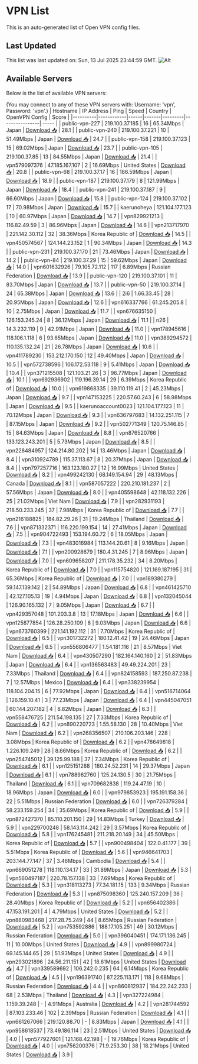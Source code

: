 # VPN List

This is an auto-generated list of Open VPN config files.

## Last Updated

This list was last updated on: Sun, 13 Jul 2025 23:44:59 GMT.
![Alt](https://repobeats.axiom.co/api/embed/186b98318ef1479477931607c1ad7d823f12451f.svg "Repobeats analytics image")

## Available Servers

Below is the list of available VPN servers:

(You may connect to any of these VPN servers with: Username: 'vpn', Password: 'vpn'.)
| Hostname | IP Address | Ping | Speed | Country | OpenVPN Config | Score |
|----------|------------|------|-------|---------|----------------| ----- |
| public-vpn-227 | 219.100.37.185 | 16 | 65.34Mbps | Japan | [Download 📥](./configs/server_0_JP.ovpn) | 28.1 |
| public-vpn-240 | 219.100.37.221 | 10 | 51.49Mbps | Japan | [Download 📥](./configs/server_1_JP.ovpn) | 24.7 |
| public-vpn-158 | 219.100.37.123 | 15 | 69.02Mbps | Japan | [Download 📥](./configs/server_2_JP.ovpn) | 23.7 |
| public-vpn-105 | 219.100.37.85 | 13 | 84.55Mbps | Japan | [Download 📥](./configs/server_3_JP.ovpn) | 21.4 |
| vpn579097376 | 47.185.167.107 | 2 | 16.69Mbps | United States | [Download 📥](./configs/server_4_US.ovpn) | 20.8 |
| public-vpn-68 | 219.100.37.17 | 16 | 186.59Mbps | Japan | [Download 📥](./configs/server_5_JP.ovpn) | 18.9 |
| public-vpn-187 | 219.100.37.179 | 8 | 121.99Mbps | Japan | [Download 📥](./configs/server_6_JP.ovpn) | 18.4 |
| public-vpn-241 | 219.100.37.187 | 9 | 66.60Mbps | Japan | [Download 📥](./configs/server_7_JP.ovpn) | 15.8 |
| public-vpn-124 | 219.100.37.102 | 17 | 70.98Mbps | Japan | [Download 📥](./configs/server_8_JP.ovpn) | 15.7 |
| kaerunoheya | 121.104.177.123 | 10 | 60.97Mbps | Japan | [Download 📥](./configs/server_9_JP.ovpn) | 14.7 |
| vpn829921213 | 116.82.49.59 | 3 | 86.96Mbps | Japan | [Download 📥](./configs/server_10_JP.ovpn) | 14.6 |
| vpn213717970 | 221.142.30.112 | 32 | 38.36Mbps | Korea Republic of | [Download 📥](./configs/server_11_KR.ovpn) | 14.5 |
| vpn450574567 | 124.144.23.152 | 1 | 90.34Mbps | Japan | [Download 📥](./configs/server_12_JP.ovpn) | 14.3 |
| public-vpn-231 | 219.100.37.170 | 21 | 73.46Mbps | Japan | [Download 📥](./configs/server_13_JP.ovpn) | 14.2 |
| public-vpn-84 | 219.100.37.29 | 15 | 59.62Mbps | Japan | [Download 📥](./configs/server_14_JP.ovpn) | 14.0 |
| vpn601632926 | 79.105.72.112 | 117 | 6.89Mbps | Russian Federation | [Download 📥](./configs/server_15_RU.ovpn) | 13.9 |
| public-vpn-120 | 219.100.37.101 | 11 | 83.70Mbps | Japan | [Download 📥](./configs/server_16_JP.ovpn) | 13.7 |
| public-vpn-50 | 219.100.37.14 | 24 | 65.38Mbps | Japan | [Download 📥](./configs/server_17_JP.ovpn) | 13.6 |
| 2i6 | 1.66.33.45 | 28 | 20.95Mbps | Japan | [Download 📥](./configs/server_18_JP.ovpn) | 12.6 |
| vpn616337766 | 61.245.205.8 | 10 | 2.75Mbps | Japan | [Download 📥](./configs/server_19_JP.ovpn) | 11.7 |
| vpn676635150 | 126.153.245.24 | 8 | 36.12Mbps | Japan | [Download 📥](./configs/server_20_JP.ovpn) | 11.1 |
| n26 | 14.3.232.119 | 9 | 42.91Mbps | Japan | [Download 📥](./configs/server_21_JP.ovpn) | 11.0 |
| vpn178945616 | 118.106.1.118 | 6 | 93.65Mbps | Japan | [Download 📥](./configs/server_22_JP.ovpn) | 11.0 |
| vpn389294572 | 110.135.132.24 | 21 | 26.78Mbps | Japan | [Download 📥](./configs/server_23_JP.ovpn) | 10.6 |
| vpn411789230 | 153.212.170.150 | 12 | 49.40Mbps | Japan | [Download 📥](./configs/server_24_JP.ovpn) | 10.5 |
| vpn572738596 | 106.172.53.118 | 9 | 5.41Mbps | Japan | [Download 📥](./configs/server_25_JP.ovpn) | 10.4 |
| vpn371215508 | 121.103.21.26 | 3 | 96.77Mbps | Japan | [Download 📥](./configs/server_26_JP.ovpn) | 10.1 |
| vpn692936902 | 119.196.39.14 | 29 | 6.39Mbps | Korea Republic of | [Download 📥](./configs/server_27_KR.ovpn) | 10.0 |
| vpn619868335 | 39.110.119.41 | 2 | 45.23Mbps | Japan | [Download 📥](./configs/server_28_JP.ovpn) | 9.7 |
| vpn147153225 | 220.57.60.243 | 6 | 58.98Mbps | Japan | [Download 📥](./configs/server_29_JP.ovpn) | 9.5 |
| kaerunoaccount0023 | 121.104.177.123 | 11 | 70.12Mbps | Japan | [Download 📥](./configs/server_30_JP.ovpn) | 9.3 |
| vpn636797683 | 14.132.251.115 | 7 | 87.15Mbps | Japan | [Download 📥](./configs/server_31_JP.ovpn) | 9.2 |
| vpn502771349 | 120.75.146.85 | 15 | 84.63Mbps | Japan | [Download 📥](./configs/server_32_JP.ovpn) | 8.8 |
| vpn876520766 | 133.123.243.201 | 5 | 5.73Mbps | Japan | [Download 📥](./configs/server_33_JP.ovpn) | 8.5 |
| vpn228484957 | 124.214.80.202 | 14 | 13.46Mbps | Japan | [Download 📥](./configs/server_34_JP.ovpn) | 8.4 |
| vpn310924789 | 115.37.113.67 | 8 | 20.37Mbps | Japan | [Download 📥](./configs/server_35_JP.ovpn) | 8.4 |
| vpn797257716 | 163.123.180.27 | 12 | 16.99Mbps | United States | [Download 📥](./configs/server_36_US.ovpn) | 8.2 |
| vpn499242130 | 68.149.154.94 | 29 | 48.13Mbps | Canada | [Download 📥](./configs/server_37_CA.ovpn) | 8.1 |
| vpn587057222 | 220.210.181.237 | 2 | 57.56Mbps | Japan | [Download 📥](./configs/server_38_JP.ovpn) | 8.0 |
| vpn405598648 | 42.118.132.226 | 25 | 21.02Mbps | Viet Nam | [Download 📥](./configs/server_39_VN.ovpn) | 7.9 |
| vpn282931193 | 218.50.233.245 | 37 | 7.98Mbps | Korea Republic of | [Download 📥](./configs/server_40_KR.ovpn) | 7.7 |
| vpn216188825 | 184.82.29.26 | 31 | 19.24Mbps | Thailand | [Download 📥](./configs/server_41_TH.ovpn) | 7.6 |
| vpn871332371 | 116.220.199.154 | 14 | 27.41Mbps | Japan | [Download 📥](./configs/server_42_JP.ovpn) | 7.5 |
| vpn904722493 | 153.194.60.72 | 6 | 18.05Mbps | Japan | [Download 📥](./configs/server_43_JP.ovpn) | 7.3 |
| vpn483016984 | 113.144.20.61 | 8 | 9.16Mbps | Japan | [Download 📥](./configs/server_44_JP.ovpn) | 7.1 |
| vpn200928679 | 180.4.31.245 | 7 | 8.96Mbps | Japan | [Download 📥](./configs/server_45_JP.ovpn) | 7.0 |
| vpn609658207 | 211.178.35.232 | 34 | 8.20Mbps | Korea Republic of | [Download 📥](./configs/server_46_KR.ovpn) | 7.0 |
| vpn115754820 | 121.169.187.195 | 31 | 65.36Mbps | Korea Republic of | [Download 📥](./configs/server_47_KR.ovpn) | 7.0 |
| vpn189380279 | 59.147.139.142 | 2 | 54.89Mbps | Japan | [Download 📥](./configs/server_48_JP.ovpn) | 6.8 |
| vpn461425710 | 42.127.105.13 | 19 | 4.94Mbps | Japan | [Download 📥](./configs/server_49_JP.ovpn) | 6.8 |
| vpn132045044 | 126.90.165.132 | 7 | 9.05Mbps | Japan | [Download 📥](./configs/server_50_JP.ovpn) | 6.7 |
| vpn429357048 | 101.203.3.8 | 13 | 17.18Mbps | Japan | [Download 📥](./configs/server_51_JP.ovpn) | 6.6 |
| vpn125877854 | 126.28.250.109 | 8 | 9.03Mbps | Japan | [Download 📥](./configs/server_52_JP.ovpn) | 6.6 |
| vpn673760399 | 221.141.192.112 | 31 | 7.70Mbps | Korea Republic of | [Download 📥](./configs/server_53_KR.ovpn) | 6.5 |
| vpn301732272 | 180.12.41.42 | 19 | 24.46Mbps | Japan | [Download 📥](./configs/server_54_JP.ovpn) | 6.5 |
| vpn556806477 | 1.54.181.116 | 21 | 8.57Mbps | Viet Nam | [Download 📥](./configs/server_55_VN.ovpn) | 6.4 |
| vpn430507290 | 182.164.140.160 | 2 | 51.83Mbps | Japan | [Download 📥](./configs/server_56_JP.ovpn) | 6.4 |
| vpn136563483 | 49.49.224.201 | 23 | 7.33Mbps | Thailand | [Download 📥](./configs/server_57_TH.ovpn) | 6.4 |
| vpn824158593 | 187.250.87.238 | 7 | 12.57Mbps | Mexico | [Download 📥](./configs/server_58_MX.ovpn) | 6.4 |
| vpn338239954 | 118.104.204.15 | 6 | 77.92Mbps | Japan | [Download 📥](./configs/server_59_JP.ovpn) | 6.4 |
| vpn516714064 | 126.159.10.41 | 3 | 77.23Mbps | Japan | [Download 📥](./configs/server_60_JP.ovpn) | 6.4 |
| vpn445047051 | 60.144.207.182 | 4 | 8.82Mbps | Japan | [Download 📥](./configs/server_61_JP.ovpn) | 6.3 |
| vpn558476725 | 211.54.198.135 | 27 | 7.33Mbps | Korea Republic of | [Download 📥](./configs/server_62_KR.ovpn) | 6.2 |
| vpn890220723 | 1.55.58.130 | 28 | 10.40Mbps | Viet Nam | [Download 📥](./configs/server_63_VN.ovpn) | 6.2 |
| vpn268356507 | 210.106.203.146 | 228 | 3.08Mbps | Korea Republic of | [Download 📥](./configs/server_64_KR.ovpn) | 6.2 |
| vpn478649818 | 1.226.109.249 | 28 | 8.66Mbps | Korea Republic of | [Download 📥](./configs/server_65_KR.ovpn) | 6.2 |
| vpn254745012 | 39.125.99.188 | 37 | 7.34Mbps | Korea Republic of | [Download 📥](./configs/server_66_KR.ovpn) | 6.1 |
| vpn125151288 | 180.24.52.231 | 14 | 29.37Mbps | Japan | [Download 📥](./configs/server_67_JP.ovpn) | 6.1 |
| vpn788962760 | 125.24.130.5 | 30 | 21.75Mbps | Thailand | [Download 📥](./configs/server_68_TH.ovpn) | 6.1 |
| vpn709682838 | 119.24.47.19 | 10 | 18.96Mbps | Japan | [Download 📥](./configs/server_69_JP.ovpn) | 6.0 |
| vpn979853923 | 195.191.158.36 | 22 | 5.51Mbps | Russian Federation | [Download 📥](./configs/server_70_RU.ovpn) | 6.0 |
| vpn726379284 | 58.233.159.254 | 34 | 35.69Mbps | Korea Republic of | [Download 📥](./configs/server_71_KR.ovpn) | 5.9 |
| vpn872427370 | 85.110.201.150 | 29 | 14.83Mbps | Turkey | [Download 📥](./configs/server_72_TR.ovpn) | 5.9 |
| vpn229700248 | 58.143.114.242 | 29 | 3.57Mbps | Korea Republic of | [Download 📥](./configs/server_73_KR.ovpn) | 5.8 |
| vpn176245481 | 211.218.20.149 | 34 | 45.50Mbps | Korea Republic of | [Download 📥](./configs/server_74_KR.ovpn) | 5.7 |
| vpn900498404 | 122.0.41.177 | 39 | 5.51Mbps | Korea Republic of | [Download 📥](./configs/server_75_KR.ovpn) | 5.6 |
| vpn946641703 | 203.144.77.147 | 37 | 3.46Mbps | Cambodia | [Download 📥](./configs/server_76_KH.ovpn) | 5.4 |
| vpn669051278 | 118.110.134.17 | 33 | 31.89Mbps | Japan | [Download 📥](./configs/server_77_JP.ovpn) | 5.3 |
| vpn560497187 | 220.78.157.138 | 33 | 7.69Mbps | Korea Republic of | [Download 📥](./configs/server_78_KR.ovpn) | 5.3 |
| vpn318113273 | 77.34.181.15 | 133 | 9.34Mbps | Russian Federation | [Download 📥](./configs/server_79_RU.ovpn) | 5.3 |
| vpn875098360 | 125.240.157.209 | 36 | 28.40Mbps | Korea Republic of | [Download 📥](./configs/server_80_KR.ovpn) | 5.2 |
| vpn656402386 | 47.153.191.201 | 4 | 4.79Mbps | United States | [Download 📥](./configs/server_81_US.ovpn) | 5.2 |
| vpn880983468 | 217.28.75.249 | 44 | 8.65Mbps | Russian Federation | [Download 📥](./configs/server_82_RU.ovpn) | 5.2 |
| vpn753592886 | 188.17.105.251 | 49 | 30.12Mbps | Russian Federation | [Download 📥](./configs/server_83_RU.ovpn) | 5.0 |
| vpn396040451 | 174.171.136.245 | 11 | 10.00Mbps | United States | [Download 📥](./configs/server_84_US.ovpn) | 4.9 |
| vpn899980724 | 69.145.144.65 | 29 | 51.93Mbps | United States | [Download 📥](./configs/server_85_US.ovpn) | 4.9 |
| vpn293021896 | 24.56.211.151 | 42 | 18.61Mbps | United States | [Download 📥](./configs/server_86_US.ovpn) | 4.7 |
| vpn339589692 | 106.242.0.235 | 64 | 6.14Mbps | Korea Republic of | [Download 📥](./configs/server_87_KR.ovpn) | 4.5 |
| vpn196391740 | 87.225.113.171 | 118 | 9.68Mbps | Russian Federation | [Download 📥](./configs/server_88_RU.ovpn) | 4.4 |
| vpn860812937 | 184.22.242.233 | 68 | 2.53Mbps | Thailand | [Download 📥](./configs/server_89_TH.ovpn) | 4.3 |
| vpn327224984 | 1.159.39.248 | - | 4.91Mbps | Australia | [Download 📥](./configs/server_90_AU.ovpn) | 4.2 |
| vpn281744592 | 87.103.233.46 | 102 | 2.39Mbps | Russian Federation | [Download 📥](./configs/server_91_RU.ovpn) | 4.1 |
| vpn661267066 | 219.120.88.70 | - | 8.83Mbps | Japan | [Download 📥](./configs/server_92_JP.ovpn) | 4.1 |
| vpn958618537 | 73.49.186.114 | 23 | 2.51Mbps | United States | [Download 📥](./configs/server_93_US.ovpn) | 4.0 |
| vpn577927601 | 121.168.42.198 | - | 19.76Mbps | Korea Republic of | [Download 📥](./configs/server_94_KR.ovpn) | 4.0 |
| vpn756200376 | 71.9.253.30 | 38 | 18.21Mbps | United States | [Download 📥](./configs/server_95_US.ovpn) | 3.9 |
